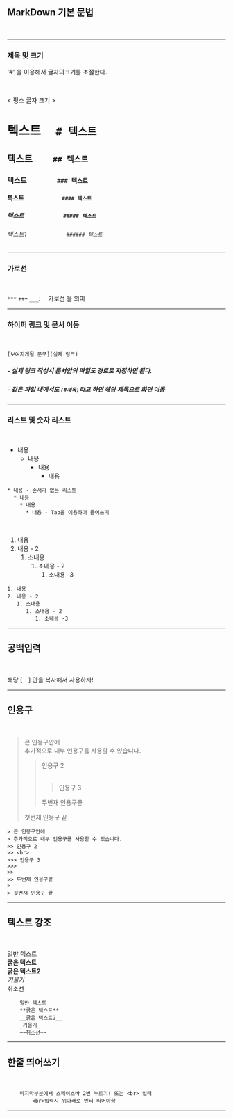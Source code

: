 ## MarkDown 기본 문법

<br>

***

### 제목 및 크기 

'#' 을 이용해서 글자의크기를 조절한다.

<br>

< 평소 글자 크기 >
# 텍스트    　```# 텍스트``` 
## 텍스트  　　```## 텍스트```
### 텍스트   　　　　```### 텍스트```
#### 특스트     　　　　　　```#### 텍스트```
##### 텍스트    　　　　　　  ```##### 텍스트```
###### 텍스트1 　　　　　　   ```###### 텍스트```



***

### 가로선 

<br>

```***``` ```+++``` ```___```: 　가로선 을 의미

***


### 하이퍼 링크 및 문서 이동

<br>

```
[보여지게될 문구](실제 링크)
```

##### - 실제 링크 작성시 문서안의 파일도 경로로 지정하면 된다.
##### - 같은 파일 내에서도 ```(#제목)```라고 하면 해당 제목으로 화면 이동

***

### 리스트 및 숫자 리스트

<br>

* 내용
  * 내용
    * 내용
      * 내용

```
* 내용 - 순서가 없는 리스트
  * 내용
    * 내용
      * 내용 - Tab을 이용하여 들여쓰기
```

<br>

1. 내용
2. 내용 - 2
   1. 소내용 
      1. 소내용 - 2
         1. 소내용 -3

```
1. 내용
2. 내용 - 2
   1. 소내용 
      1. 소내용 - 2
         1. 소내용 -3
```

***
         
## 공백입력

<br>

해당 [　] 안을 복사해서 사용하자! 

***

## 인용구   

<br>

> 큰 인용구안에  
> 추가적으로 내부 인용구를 사용할 수 있습니다.
>> 인용구 2   
>> <br>
>>> 인용구 3
>>> 
>> 
>> 두번재 인용구끝 
> 
> 첫번재 인용구 끝


```
> 큰 인용구안에  
> 추가적으로 내부 인용구를 사용할 수 있습니다.
>> 인용구 2   
>> <br>
>>> 인용구 3
>>> 
>> 
>> 두번재 인용구끝 
> 
> 첫번재 인용구 끝
```

***

## 텍스트 강조

<br>

일반 텍스트  
**굵은 텍스트**  
__굵은 텍스트2__  
_기울기_  
~~취소선~~

```angular2html
    일반 텍스트  
    **굵은 텍스트**  
    __굵은 텍스트2__  
    _기울기_  
    ~~취소선~~
```

***

## 한줄 띄어쓰기    

<br>

```
    마지막부분에서 스페이스바 2번 누르기! 또는 <br> 입력
        <br>입력시 위아래로 엔터 띄어야함
```

***


